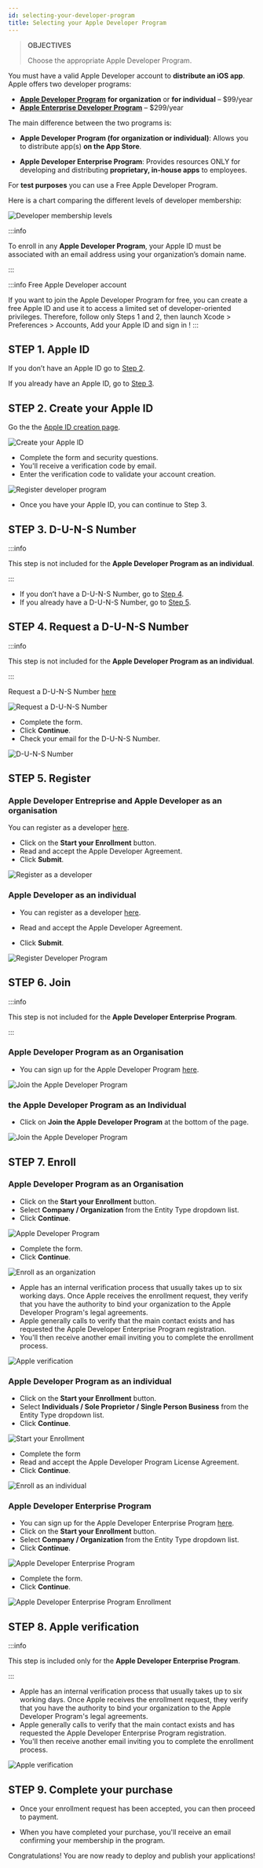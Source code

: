 ```yaml
---
id: selecting-your-developer-program
title: Selecting your Apple Developer Program
---
```


> **OBJECTIVES**
>
> Choose the appropriate Apple Developer Program.

You must have a valid Apple Developer account to **distribute an iOS app**. Apple offers two developer programs:

* **[Apple Developer Program](https://developer.apple.com/programs/)** **for organization** or **for individual** – $99/year 
* **[Apple Enterprise Developer Program](https://developer.apple.com/programs/enterprise/)** – $299/year

The main difference between the two programs is:

* **Apple Developer Program (for organization or individual)**: Allows you to distribute app(s) **on the App Store**.

* **Apple Developer Enterprise Program**: Provides resources ONLY for developing and distributing **proprietary, in-house apps** to employees.

For **test purposes** you can use a Free Apple Developer Program.

Here is a chart comparing the different levels of developer membership:

![Developer membership levels](img/FreeTestingAppleDeveloperAccount.png)

:::info

To enroll in any **Apple Developer Program**, your Apple ID must be associated with an email address using your organization’s domain name.

:::

:::info Free Apple Developer account

If you want to join the Apple Developer Program for free, you can create a free Apple ID and use it to access a limited set of developer-oriented privileges. Therefore, follow only Steps 1 and 2, then launch Xcode > Preferences > Accounts, Add your Apple ID and sign in !
:::


## STEP 1. Apple ID

If you don’t have an Apple ID go to [Step 2](#step-2-create-your-apple-id).

If you already have an Apple ID, go to [Step 3](#step-3-d-u-n-s-number).


## STEP 2. Create your Apple ID

Go the the [Apple ID creation page](https://appleid.apple.com/).

![Create your Apple ID](img/Apple-ID-Creation-Page-4D-for-iOS.png)

* Complete the form and security questions.
* You'll receive a verification code by email.
* Enter the verification code to validate your account creation.

![Register developer program](img/Register-developer-program-4D-for-iOS.png)

* Once you have your Apple ID, you can continue to Step 3.

## STEP 3. D-U-N-S Number

:::info

This step is not included for the **Apple Developer Program as an individual**.

:::

* If you don’t have a D-U-N-S Number, go to [Step 4](#step-4-request-a-d-u-n-s-number).
* If you already have a D-U-N-S Number, go to [Step 5](#step-5-register-as-a-developer).

## STEP 4. Request a D-U-N-S Number

:::info

This step is not included for the **Apple Developer Program as an individual**.

:::

Request a D-U-N-S Number [here](https://developer.apple.com/enroll/duns-lookup/#/search)

![Request a D-U-N-S Number](img/DUNS-Number-Organization-4D-for-iOS.png)

* Complete the form.
* Click **Continue**.
* Check your email for the D-U-N-S Number.

![D-U-N-S Number](img/DUNS-Number-Apple-Mail_4D-for-iOS.png)

## STEP 5. Register 

### Apple Developer Entreprise and Apple Developer as an organisation

You can register as a developer [here](https://developer.apple.com/programs/enterprise/enroll/).

* Click on the **Start your Enrollment** button.
* Read and accept the Apple Developer Agreement. 
* Click **Submit**.

![Register as a developer](img/Register-developer-4D-for-iOS.png)

### Apple Developer as an individual

* You can register as a developer [here](https://developer.apple.com/account/).

* Read and accept the Apple Developer Agreement. 
* Click **Submit**.

![Register Developer Program](img/Register-developer-4D-for-iOS.png)

## STEP 6. Join 

:::info

This step is not included for the **Apple Developer Enterprise Program**.

:::

### Apple Developer Program as an Organisation

* You can sign up for the Apple Developer Program [here](https://developer.apple.com/enroll/enterprise/). 

![Join the Apple Developer Program](img/Join-Apple-Developer-Program-individuals-4D-for-iOS.png)

### the Apple Developer Program as an Individual

* Click on **Join the Apple Developer Program** at the bottom of the page.

![Join the Apple Developer Program](img/Join-Apple-Developer-Program-individuals-4D-for-iOS.png)

## STEP 7. Enroll 

### Apple Developer Program as an Organisation

* Click on the **Start your Enrollment** button.
* Select **Company / Organization** from the Entity Type dropdown list.
* Click **Continue**.

![Apple Developer Program](img/Apple-Developer-Program-Organizations-4D-for-iOS.png)

* Complete the form.
* Click **Continue**. 

![Enroll as an organization](img/Apple-Developer-Program-Enrollment-Organizations-4D-for-iOS.png)

* Apple has an internal verification process that usually takes up to six working days. Once Apple receives the enrollment request, they verify that you have the authority to bind your organization to the Apple Developer Program's legal agreements.
* Apple generally calls to verify that the main contact exists and has requested the Apple Developer Enterprise Program registration.
* You'll then receive another email inviting you to complete the enrollment process.

![Apple verification](img/Confirmation-email-Organisations-4D-for-iOS.png)

### Apple Developer Program as an individual

* Click on the **Start your Enrollment** button.
* Select **Individuals / Sole Proprietor / Single Person Business** from the Entity Type dropdown list.
* Click **Continue**.

![Start your Enrollment](img/Apple-Developer-Program-Individuals-4D-for-iOS.png)

* Complete the form
* Read and accept the Apple Developer Program License Agreement.
* Click **Continue**.

![Enroll as an individual](img/Apple-Developer-Program-Enrollment-4D-for-iOS.png)

### Apple Developer Enterprise Program

* You can sign up for the Apple Developer Enterprise Program [here](https://developer.apple.com/enroll/enterprise/). 
* Click on the **Start your Enrollment** button.
* Select **Company / Organization** from the Entity Type dropdown list.
* Click **Continue**.

![Apple Developer Enterprise Program](img/Apple-Developer-Enterprise-Program-4D-for-iOS.png)

* Complete the form. 
* Click **Continue**.

![Apple Developer Enterprise Program Enrollment](img/Apple-Developer-Enterprise-Program-Enrollment-4D-for-iOS.png)

## STEP 8. Apple verification

:::info

This step is  included only for the **Apple Developer Enterprise Program**.

:::

* Apple has an internal verification process that usually takes up to six working days. Once Apple receives the enrollment request, they verify that you have the authority to bind your organization to the Apple Developer Program's legal agreements.
* Apple generally calls to verify that the main contact exists and has requested the Apple Developer Enterprise Program registration.
* You'll then receive another email inviting you to complete the enrollment process.

![Apple verification](img/Confirmation-email-Organisations-4D-for-iOS.png)

## STEP 9. Complete your purchase

* Once your enrollment request has been accepted, you can then proceed to payment.

* When you have completed your purchase, you'll receive an email confirming your membership in the program.
 
Congratulations! You are now ready to deploy and publish your applications!



